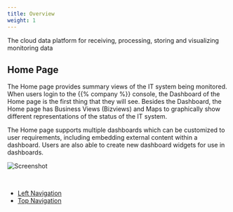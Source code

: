 ```yaml
---
title: Overview
weight: 1
---
```


 The cloud data platform for receiving, processing, storing and visualizing monitoring data

## Home Page
The Home page provides summary views of the IT system being monitored. When users login to the {{% company %}} console, the Dashboard of the Home page is the first thing that they will see. Besides the Dashboard, the Home page has Business Views (Bizviews) and Maps to graphically show different representations of the status of the IT system. 

The Home page supports multiple dashboards which can be customized to user requirements, including embedding external content within a dashboard. Users are also able to create new dashboard widgets for use in dashboards.


![Screenshot](/cloud_vista/overview/images/Home.png)

&nbsp;

* <a href="/cloud_vista/overview/leftnavbar">Left Navigation</a>
* <a href="/cloud_vista/overview/topnavbar">Top Navigation</a>



